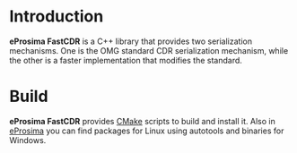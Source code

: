 # Introduction #

**eProsima FastCDR** is a C++ library that provides two serialization mechanisms. One is the OMG standard CDR serialization mechanism, while the other is a faster implementation that modifies the standard.

# Build #

**eProsima FastCDR** provides [CMake][cmake] scripts to build and install it. Also in [eProsima][eprosima] you can find packages for Linux using autotools and binaries for Windows.

[cmake]: http://www.cmake.org
[eprosima]: http://www.eprosima.com
